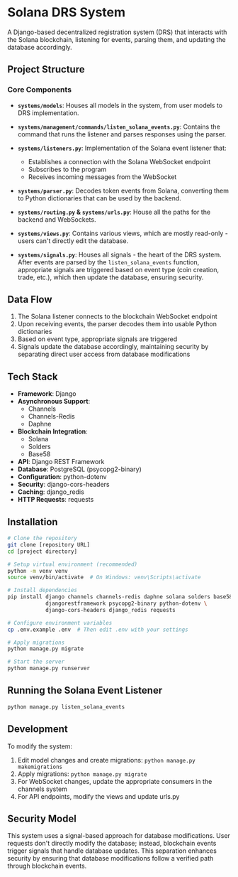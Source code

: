 # Solana DRS System

A Django-based decentralized registration system (DRS) that interacts with the Solana blockchain, listening for events, parsing them, and updating the database accordingly.

## Project Structure

### Core Components

- **`systems/models`**: Houses all models in the system, from user models to DRS implementation.

- **`systems/management/commands/listen_solana_events.py`**: Contains the command that runs the listener and parses responses using the parser.

- **`systems/listeners.py`**: Implementation of the Solana event listener that:
  - Establishes a connection with the Solana WebSocket endpoint
  - Subscribes to the program
  - Receives incoming messages from the WebSocket

- **`systems/parser.py`**: Decodes token events from Solana, converting them to Python dictionaries that can be used by the backend.

- **`systems/routing.py` & `systems/urls.py`**: House all the paths for the backend and WebSockets.

- **`systems/views.py`**: Contains various views, which are mostly read-only - users can't directly edit the database.

- **`systems/signals.py`**: Houses all signals - the heart of the DRS system. After events are parsed by the `listen_solana_events` function, appropriate signals are triggered based on event type (coin creation, trade, etc.), which then update the database, ensuring security.

## Data Flow

1. The Solana listener connects to the blockchain WebSocket endpoint
2. Upon receiving events, the parser decodes them into usable Python dictionaries
3. Based on event type, appropriate signals are triggered
4. Signals update the database accordingly, maintaining security by separating direct user access from database modifications

## Tech Stack

- **Framework**: Django
- **Asynchronous Support**:
  - Channels
  - Channels-Redis
  - Daphne
- **Blockchain Integration**:
  - Solana
  - Solders
  - Base58
- **API**: Django REST Framework
- **Database**: PostgreSQL (psycopg2-binary)
- **Configuration**: python-dotenv
- **Security**: django-cors-headers
- **Caching**: django_redis
- **HTTP Requests**: requests

## Installation

```bash
# Clone the repository
git clone [repository URL]
cd [project directory]

# Setup virtual environment (recommended)
python -m venv venv
source venv/bin/activate  # On Windows: venv\Scripts\activate

# Install dependencies
pip install django channels channels-redis daphne solana solders base58 \
            djangorestframework psycopg2-binary python-dotenv \
            django-cors-headers django_redis requests

# Configure environment variables
cp .env.example .env  # Then edit .env with your settings

# Apply migrations
python manage.py migrate

# Start the server
python manage.py runserver
```

## Running the Solana Event Listener

```bash
python manage.py listen_solana_events
```

## Development

To modify the system:

1. Edit model changes and create migrations: `python manage.py makemigrations`
2. Apply migrations: `python manage.py migrate`
3. For WebSocket changes, update the appropriate consumers in the channels system
4. For API endpoints, modify the views and update urls.py

## Security Model

This system uses a signal-based approach for database modifications. User requests don't directly modify the database; instead, blockchain events trigger signals that handle database updates. This separation enhances security by ensuring that database modifications follow a verified path through blockchain events. 
```
